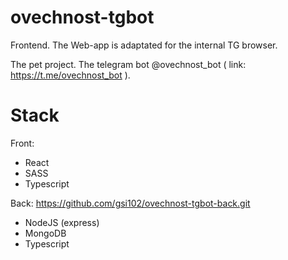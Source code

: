 # ovechnost-tgbot

Frontend. The Web-app is adaptated for the internal TG browser.

The pet project. The telegram bot @ovechnost_bot ( link: https://t.me/ovechnost_bot ).

# Stack

Front:
- React
- SASS
- Typescript

Back:
https://github.com/gsi102/ovechnost-tgbot-back.git
- NodeJS (express)
- MongoDB
- Typescript





